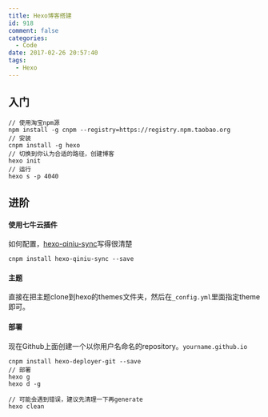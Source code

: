 ```yaml
---
title: Hexo博客搭建
id: 918
comment: false
categories:
  - Code
date: 2017-02-26 20:57:40
tags:
  - Hexo
---
```

## 入门
```
// 使用淘宝npm源
npm install -g cnpm --registry=https://registry.npm.taobao.org
// 安装
cnpm install -g hexo
// 切换到你认为合适的路径，创建博客
hexo init
// 运行
hexo s -p 4040
```
## 进阶
#### 使用七牛云插件
如何配置，[hexo-qiniu-sync](https://github.com/gyk001/hexo-qiniu-sync)写得很清楚
```
cnpm install hexo-qiniu-sync --save
```
#### 主题
直接在把主题clone到hexo的themes文件夹，然后在`_config.yml`里面指定theme即可。

#### 部署
现在Github上面创建一个以你用户名命名的repository。`yourname.github.io`
```
cnpm install hexo-deployer-git --save
// 部署
hexo g
hexo d -g

// 可能会遇到错误，建议先清理一下再generate
hexo clean
```